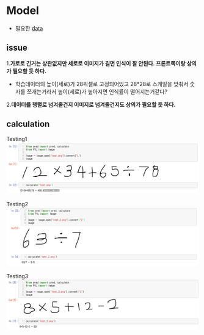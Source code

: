 # Model
- 필요한 [data](https://drive.google.com/drive/folders/1Sky2lWnEuSsW4UizwLZkh6e__cY7UjSl)

## issue
1.**가로로 긴거는 상관없지만 세로로 이미지가 길면 인식이 잘 안된다. 프론트쪽이랑 상의가 필요할 듯 하다.**
   - 학습데이터의 높이(세로)가 28픽셀로 고정되어있고 28*28로 스케일을 맞춰서 숫자를 쪼개는거라서 높이(세로)가 높아지면 인식률이 떨어지는거같다?


2.**데이터를 행렬로 넘겨줄건지 이미지로 넘겨줄건지도 상의가 필요할 듯 하다.**

## calculation
Testing1
![test_result.PNG](./test/test_result.PNG)
<br></br>
Testing2
![test_result2.PNG](./test/test_result2.PNG)
<br></br>
Testing3
![test_result3.PNG](./test/test_result3.PNG)